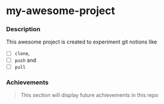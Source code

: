 # my-awesome-project

### Description
This awesome project is created to experiment git notions like
- [ ] `clone`,
- [ ] `push` and
- [ ] `pull` 

### Achievements
> This section will display future achievements in this repo
